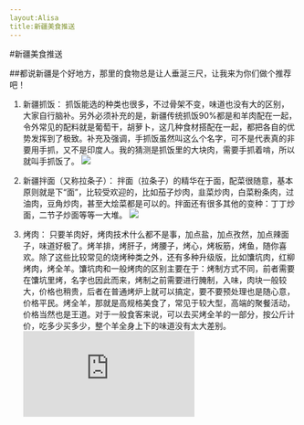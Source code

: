 ```yaml
---
layout:Alisa
title:新疆美食推送
---
```


#新疆美食推送

##都说新疆是个好地方，那里的食物总是让人垂涎三尺，让我来为你们做个推荐吧！
1. 新疆抓饭：
    抓饭能选的种类也很多，不过骨架不变，味道也没有大的区别， 大家自行脑补。另外必须补充的是，新疆传统抓饭90%都是和羊肉配在一起，令外常见的配料就是葡萄干，胡萝卜，这几种食材搭配在一起，都把各自的优势发挥到了极致。补充及强调，手抓饭虽然叫这么个名字，可不是代表真的非要用手抓，又不是印度人。我的猜测是抓饭里的大块肉，需要手抓着啃，所以就叫手抓饭了。
    ![](http://pic.qiantucdn.com/58pic/23/01/72/57f8e19b1ae9e_1024.jpg!qt324)

2. 新疆拌面（又称拉条子）：
    拌面（拉条子）的精华在于面，配菜很随意，基本原则就是下“面”，比较受欢迎的，比如茄子炒肉，韭菜炒肉，白菜粉条肉，过油肉，豆角炒肉，甚至大烩菜都是可以的。拌面还有很多其他的变种：丁丁炒面，二节子炒面等等一大堆。
    ![](http://www.brandxj.com/uploadfile/2016/0722/20160722052843713.jpg)
3. 烤肉：
    只要羊肉好，烤肉技术什么都不是事，加点盐，加点孜然，加点辣面子，味道好极了。烤羊排，烤肝子，烤腰子，烤心，烤板筋，烤鱼，随你喜欢。除了这些比较常见的烧烤种类之外，还有多种升级版，比如馕坑肉，红柳烤肉，烤全羊。馕坑肉和一般烤肉的区别主要在于：烤制方式不同，前者需要在馕坑里烤，名字也因此而来，烤制之前需要进行腌制，入味，肉块一般较大，价格也稍贵，后者在普通烤炉上就可以搞定，要不要预处理也是随心意，价格平民。烤全羊，那就是高规格美食了，常见于较大型，高端的聚餐活动，价格当然也是王道。对于一般食客来说，可以去买烤全羊的一部分，按公斤计价，吃多少买多少，整个羊全身上下的味道没有太大差别。![](http://www.xjtravel.net/article/showimg.php?iid=17)